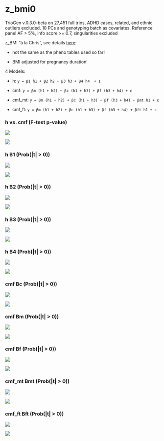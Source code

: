 # z_bmi0


TrioGen v.0.3.0-beta on 27,451 full trios, ADHD cases, related, and ethnic outliers excluded. 10 PCs and genotyping batch as covariates. Reference panel AF > 5%, info score >= 0.7, singularities excluded

z_BMI “à la Chris”, see details [here](../pheno/plots.md):

- not the same as the pheno tables used so far!

- BMI adjusted for pregnancy duration!


4 Models:

- h: `y = β1 h1 + β2 h2 + β3 h3 + β4 h4  + ε`

- cmf: `y = βm (h1 + h2) + βc (h1 + h3) + βf (h3 + h4) + ε`

- cmf_mt: `y = βm (h1 + h2) + βc (h1 + h3) + βf (h3 + h4) + βmt h1 + ε`

- cmf_ft: `y = βm (h1 + h2) + βc (h1 + h3) + βf (h3 + h4) + βft h1 + ε`


### h vs. cmf (F-test p-value)

![](z_bmi0_cmf_h_p_MH.png)

![](z_bmi0_cmf_h_p_QQ.png)


### h B1 (Prob(|t| > 0))

![](z_bmi0_h_B1_p_MH.png)

![](z_bmi0_h_B1_p_QQ.png)


### h B2 (Prob(|t| > 0))

![](z_bmi0_h_B2_p_MH.png)

![](z_bmi0_h_B2_p_QQ.png)


### h B3 (Prob(|t| > 0))

![](z_bmi0_h_B3_p_MH.png)

![](z_bmi0_h_B3_p_QQ.png)


### h B4 (Prob(|t| > 0))

![](z_bmi0_h_B4_p_MH.png)

![](z_bmi0_h_B4_p_QQ.png)


### cmf Bc (Prob(|t| > 0))

![](z_bmi0_cmf_Bc_p_MH.png)

![](z_bmi0_cmf_Bc_p_QQ.png)


### cmf Bm (Prob(|t| > 0))

![](z_bmi0_cmf_Bm_p_MH.png)

![](z_bmi0_cmf_Bm_p_QQ.png)


### cmf Bf (Prob(|t| > 0))

![](z_bmi0_cmf_Bf_p_MH.png)

![](z_bmi0_cmf_Bf_p_QQ.png)


### cmf_mt Bmt (Prob(|t| > 0))

![](z_bmi0_cmf_mt_Bmt_p_MH.png)

![](z_bmi0_cmf_mt_Bmt_p_QQ.png)


### cmf_ft Bft (Prob(|t| > 0))

![](z_bmi0_cmf_ft_Bft_p_MH.png)

![](z_bmi0_cmf_ft_Bft_p_QQ.png)

